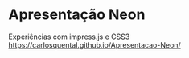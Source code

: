 # Apresentação Neon
Experiências com impress.js e CSS3
https://carlosquental.github.io/Apresentacao-Neon/
